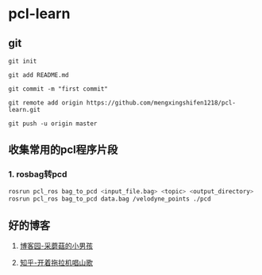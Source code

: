 # pcl-learn

## git

```
git init

git add README.md

git commit -m "first commit"

git remote add origin https://github.com/mengxingshifen1218/pcl-learn.git

git push -u origin master

```

## 收集常用的pcl程序片段

### 1. rosbag转pcd

```bash
rosrun pcl_ros bag_to_pcd <input_file.bag> <topic> <output_directory>
rosrun pcl_ros bag_to_pcd data.bag /velodyne_points ./pcd
```

## 好的博客

1. [博客园-采蘑菇的小男孩](https://www.cnblogs.com/flyinggod/)

2. [知乎-开着拖拉机唱山歌](https://www.zhihu.com/people/li-shao-nian-61)

